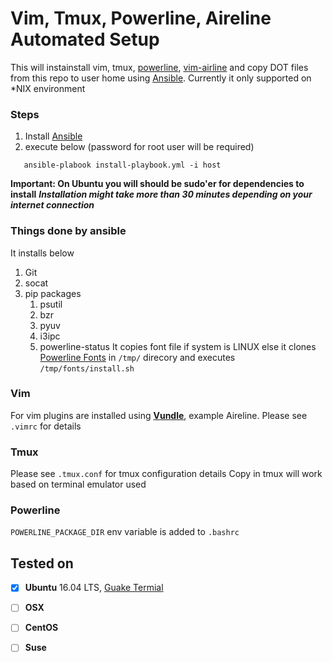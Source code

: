 Vim, Tmux, Powerline, Aireline Automated Setup 
=====================================
This will instainstall vim, tmux, [powerline](https://powerline.readthedocs.io/en/latest/index.html#powerline), [vim-airline](https://github.com/vim-airline/vim-airline) and copy DOT files from this repo to user home using [Ansible](https://www.ansible.com/). Currently it only supported on *NIX environment

### Steps
1. Install [Ansible](http://docs.ansible.com/ansible/latest/intro_installation.html)
1. execute below (password for root user will be required)
```Shell
   ansible-plabook install-playbook.yml -i host
```
**Important: On Ubuntu you will should be sudo'er for dependencies to install**
***Installation might take more than 30 minutes depending on your internet connection***

### Things done by ansible
It installs below 
1. Git
1. socat
1. pip packages
    1. psutil
    1. bzr
    1. pyuv
    1. i3ipc
    1. powerline-status
It copies font file if system is LINUX else it clones [Powerline Fonts](https://github.com/powerline/fonts) in `/tmp/` direcory and executes `/tmp/fonts/install.sh`

### Vim
For vim plugins are installed using [**Vundle**](https://github.com/VundleVim/Vundle.vim), example Aireline.
Please see `.vimrc` for details

### Tmux
Please see `.tmux.conf` for tmux configuration details
Copy in tmux will work based on terminal emulator used

### Powerline
`POWERLINE_PACKAGE_DIR` env variable is added to `.bashrc`


## Tested on
- [x] **Ubuntu** 16.04 LTS, [Guake Termial](https://github.com/Guake/guake)
- [ ] **OSX**
- [ ] **CentOS**
- [ ] **Suse**


